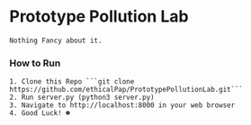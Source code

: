 # Prototype Pollution Lab
    Nothing Fancy about it.

### How to Run
    1. Clone this Repo ```git clone https://github.com/ethicalPap/PrototypePollutionLab.git```
    2. Run server.py (python3 server.py)
    3. Navigate to http://localhost:8000 in your web browser
    4. Good Luck! ☻
